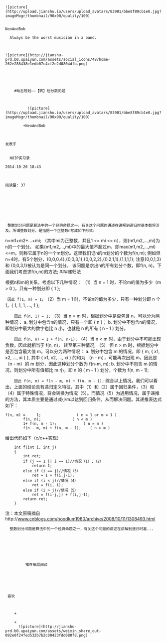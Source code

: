 
    
  
    ![picture](http://upload.jianshu.io/users/upload_avatars/83901/bbe8f89cb1e0.jpg?imageMogr/thumbnail/90x90/quality/100)
    

    NeoAndBob
  
      Always be the worst musician in a band.

  
  
    ![picture](http://jianshu-prd.b0.upaiyun.com/assets/social_icons/48/home-262e288438e1edb07c4cf2e2d0804dfb.png)
  


    
      
        #动态规划——【转】划分数问题
        
          
            
              ![picture](http://upload.jianshu.io/users/upload_avatars/83901/bbe8f89cb1e0.jpg?imageMogr/thumbnail/90x90/quality/100)
            
            +NeoAndBob
        
        
    
    发表于 

    
      NOIP实习录

    2014-10-20 18:43

    

    阅读量: 37
  


        
            


  
     整数划分问题是算法中的一个经典命题之一，有关这个问题的讲述在讲解到递归时基本都将涉及。所谓整数划分，是指把一个正整数n写成如下形式:
   n=m1+m2+...+mi; （其中mi为正整数，并且1 &lt;= mi &lt;= n），则{m1,m2,...,mi}为n的一个划分。
   如果{m1,m2,...,mi}中的最大值不超过m，即max(m1,m2,...,mi)&lt;=m，则称它属于n的一个m划分。这里我们记n的m划分的个数为f(n,m);
   例如但n=4时，有5个划分，{0,0,0,4},{0,0,3,1},{0,0,2,2},{0,2,1,1},{1,1,1,1};
   注意{0,0,1,3} 和 {0,0,3,1}被认为是同一个划分。
   该问题是求出n的所有划分个数，即f(n, n)。下面我们考虑求f(n,m)的方法;</pre>
###递归法
<p>根据n和m的关系，考虑以下几种情况：
   （1）当 n = 1 时，不论m的值为多少（m &gt; 0 )，只有一种划分即 { 1 };

  
  <code>    因此 f(1, m) = 1;</code></pre>
   （2）当 m = 1 时，不论n的值为多少，只有一种划分即 n 个 1，{ 1, 1, 1, ..., 1 };
<p>
  <code>    因此 f(n, 1) = 1;</code></pre>
   （3）当 n = m 时，根据划分中是否包含 n，可以分为两种情况：
             a. 划分中包含n的情况，只有一个即 { n }；
             b. 划分中不包含n的情况，即划分中最大的数字也比 n 小，也就是 n 的所有 ( n - 1 ) 划分。
<p>
  <code>    因此 f(n, n) = 1 + f(n, n-1);</code></pre>
   （4）当 n &lt; m 时，由于划分中不可能出现负数，因此就相当于 f(n, n)， 转至第三种情况;
   （5） 但 n &gt; m 时，根据划分中是否包含最大值 m，可以分为两种情况：
              a. 划分中包含 m 的情况，即 { m, { x1, x2, ..., xi } }, 其中 { x1, x2, ..., xi } 的和为 （n - m），可能再次出现 m，因此是（n - m）的 m 划分，因此这种划分个数为 f(n-m, m);
              b. 划分中不包含 m 的情况，则划分中所有值都比 m 小，即 n 的 ( m - 1 ) 划分，个数为 f(n, m - 1);
<p>
  <code>    因此 f(n, m) = f(n - m, m) + f(n, m - 1);</code></pre>
        综合以上情况，我们可以看出，上面的结论具有递归定义特征，其中（1）和（2）属于回归条件，（3）和（4）属于特殊情况，将会转换为情况（5）。而情况（5）为通用情况，属于递推的方法，其本质主要是通过减小m以达到回归条件，从而解决问题。其递推表达式如下：
<p>
  <code>f(n, m) =     1;                ( n = 1 or m = 1 )
        f(n, n);              ( n &lt; m )
        1+ f(n, m - 1);            ( n = m )
        f(n - m, m) + f(n, m - 1);    ( n &gt; m )</code></pre>

给出代码如下（c/c++实现）
<p>
<pre><code>    int f(int i, int j)
    {
        int ret;
        if (j == 1 || i == 1)//情况（1）,（2）
            return 1;
        else if (i == j)//情况（3）
            ret = 1 + f(i,j-1);
        else if (i &lt; j)//情况（4）
            ret = f(i, i);
        else if (i &gt; j)//情况（5）
            ret = f(i-j,j) + f(i,j-1);
        return ret;
    }</code></pre>

注：本文原稿摘自http://www.cnblogs.com/hoodlum1980/archive/2008/10/11/1308493.html

        
             
      整数划分问题是算法中的一个经典命题之一，有关这个问题的讲述在讲解到递归时基...
      
    
    
      
      
      
          
             推荐拓展阅读
        
      
    
    
      
          
     喜欢

      
      
        +
                  
        +
          ![picture](http://jianshu-prd.b0.upaiyun.com/assets/weixin_share_out-092e0f24fed532b7b2c00423fdd080f8.png)
        
      
    
  


